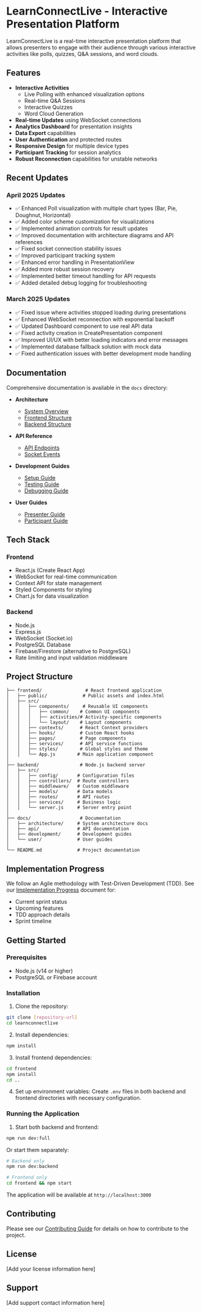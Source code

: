 # LearnConnectLive - Interactive Presentation Platform

LearnConnectLive is a real-time interactive presentation platform that allows presenters to engage with their audience through various interactive activities like polls, quizzes, Q&A sessions, and word clouds.

## Features

- **Interactive Activities**
  - Live Polling with enhanced visualization options
  - Real-time Q&A Sessions
  - Interactive Quizzes
  - Word Cloud Generation
- **Real-time Updates** using WebSocket connections
- **Analytics Dashboard** for presentation insights
- **Data Export** capabilities
- **User Authentication** and protected routes
- **Responsive Design** for multiple device types
- **Participant Tracking** for session analytics
- **Robust Reconnection** capabilities for unstable networks

## Recent Updates

### April 2025 Updates
- ✅ Enhanced Poll visualization with multiple chart types (Bar, Pie, Doughnut, Horizontal)
- ✅ Added color scheme customization for visualizations
- ✅ Implemented animation controls for result updates
- ✅ Improved documentation with architecture diagrams and API references
- ✅ Fixed socket connection stability issues
- ✅ Improved participant tracking system
- ✅ Enhanced error handling in PresentationView
- ✅ Added more robust session recovery
- ✅ Implemented better timeout handling for API requests
- ✅ Added detailed debug logging for troubleshooting

### March 2025 Updates
- ✅ Fixed issue where activities stopped loading during presentations
- ✅ Enhanced WebSocket reconnection with exponential backoff
- ✅ Updated Dashboard component to use real API data
- ✅ Fixed activity creation in CreatePresentation component
- ✅ Improved UI/UX with better loading indicators and error messages
- ✅ Implemented database fallback solution with mock data
- ✅ Fixed authentication issues with better development mode handling

## Documentation

Comprehensive documentation is available in the `docs` directory:

- **Architecture**
  - [System Overview](docs/architecture/overview.md)
  - [Frontend Structure](docs/architecture/frontend-structure.md)
  - [Backend Structure](docs/architecture/backend-structure.md)

- **API Reference**
  - [API Endpoints](docs/api/endpoints.md)
  - [Socket Events](docs/api/socket-events.md)

- **Development Guides**
  - [Setup Guide](docs/development/setup.md)
  - [Testing Guide](docs/development/testing.md)
  - [Debugging Guide](docs/development/debugging.md)

- **User Guides**
  - [Presenter Guide](docs/user/presenter/getting-started.md)
  - [Participant Guide](docs/user/participant/joining-sessions.md)

## Tech Stack

### Frontend
- React.js (Create React App)
- WebSocket for real-time communication
- Context API for state management
- Styled Components for styling
- Chart.js for data visualization

### Backend
- Node.js
- Express.js
- WebSocket (Socket.io)
- PostgreSQL Database
- Firebase/Firestore (alternative to PostgreSQL)
- Rate limiting and input validation middleware

## Project Structure

```
├── frontend/                # React frontend application
│   ├── public/             # Public assets and index.html
│   ├── src/
│   │   ├── components/     # Reusable UI components
│   │   │   ├── common/    # Common UI components
│   │   │   ├── activities/# Activity-specific components
│   │   │   └── layout/    # Layout components
│   │   ├── contexts/      # React Context providers
│   │   ├── hooks/         # Custom React hooks
│   │   ├── pages/         # Page components
│   │   ├── services/      # API service functions
│   │   ├── styles/        # Global styles and theme
│   │   └── App.js        # Main application component
│
├── backend/               # Node.js backend server
│   ├── src/
│   │   ├── config/       # Configuration files
│   │   ├── controllers/  # Route controllers
│   │   ├── middleware/   # Custom middleware
│   │   ├── models/       # Data models
│   │   ├── routes/       # API routes
│   │   ├── services/     # Business logic
│   │   └── server.js     # Server entry point
│
├── docs/                  # Documentation
│   ├── architecture/     # System architecture docs
│   ├── api/              # API documentation
│   ├── development/      # Development guides
│   └── user/             # User guides
│
└── README.md             # Project documentation
```

## Implementation Progress

We follow an Agile methodology with Test-Driven Development (TDD). See our [Implementation Progress](docs/implementation-progress.md) document for:
- Current sprint status
- Upcoming features
- TDD approach details
- Sprint timeline

## Getting Started

### Prerequisites
- Node.js (v14 or higher)
- PostgreSQL or Firebase account

### Installation

1. Clone the repository:
```bash
git clone [repository-url]
cd learnconnectlive
```

2. Install dependencies:
```bash
npm install
```

3. Install frontend dependencies:
```bash
cd frontend
npm install
cd ..
```

4. Set up environment variables:
Create `.env` files in both backend and frontend directories with necessary configuration.

### Running the Application

1. Start both backend and frontend:
```bash
npm run dev:full
```

Or start them separately:

```bash
# Backend only
npm run dev:backend

# Frontend only
cd frontend && npm start
```

The application will be available at `http://localhost:3000`

## Contributing

Please see our [Contributing Guide](CONTRIBUTING.md) for details on how to contribute to the project.

## License

[Add your license information here]

## Support

[Add support contact information here]
